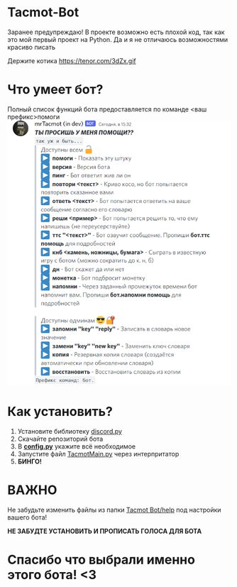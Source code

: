 # Tacmot-Bot

Заранее предупреждаю! В проекте возможно есть плохой код, так как это мой первый проект на Python. Да и я не отличаюсь возможностями красиво писать

Держите котика https://tenor.com/3dZx.gif


# Что умеет бот?
Полный список функций бота предоставляется по команде <ваш префикс>помоги
![Меню помощи представляет из себя текстовый файл](https://github.com/Dazezh/Tacmot-Bot/blob/main/img/help.PNG)

# Как установить?

 1. Установите библиотеку [discord.py](https://github.com/Rapptz/discord.py)
 2. Скачайте репозиторий бота
 3. В **[config.py](https://github.com/Dazezh/Tacmot-Bot/blob/main/config.py)** укажите всё необходимое
 4. Запустите файл [TacmotMain.py](https://github.com/Dazezh/Tacmot-Bot/blob/main/TacmotMain.py) через интерпритатор
 5. **БИНГО!**

# ВАЖНО

Не забудьте изменить файлы из папки [Tacmot Bot/help](https://github.com/Dazezh/Tacmot-Bot/tree/main/help) под настройки вашего бота!

**НЕ ЗАБУДТЕ УСТАНОВИТЬ И ПРОПИСАТЬ ГОЛОСА ДЛЯ БОТА**

# Спасибо что выбрали именно этого бота! <3
